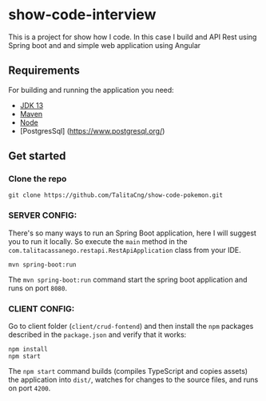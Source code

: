 # show-code-interview

This is a project for show how I code. In this case I build and API Rest using Spring boot and and simple web application using Angular

## Requirements

For building and running the application you need:

- [JDK 13](https://www.oracle.com/java/technologies/javase-jdk13-downloads.html)
- [Maven](https://maven.apache.org)
- [Node](https://nodejs.org/en/)
- [PostgresSql] (https://www.postgresql.org/)

## Get started

### Clone the repo

```shell
git clone https://github.com/TalitaCng/show-code-pokemon.git
```

### SERVER CONFIG: 
There's so many ways to run an Spring Boot application, here I will suggest you to run it locally. So execute the `main` method in the `com.talitacassanego.restapi.RestApiApplication` class from your IDE.

```shell
mvn spring-boot:run
```
The `mvn spring-boot:run` command start the spring boot application and runs on port `8080`.



### CLIENT CONFIG: 
Go to client folder (`client/crud-fontend`) and then install the `npm` packages described in the `package.json` and verify that it works:
```shell
npm install
npm start
```
The `npm start` command builds (compiles TypeScript and copies assets) the application into `dist/`, watches for changes to the source files, and runs on port `4200`.
